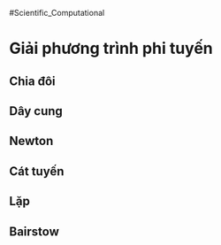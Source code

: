 #Scientific_Computational
# Giải phương trình phi tuyến
## Chia đôi
## Dây cung
## Newton
## Cát tuyến
## Lặp
## Bairstow